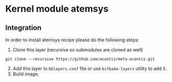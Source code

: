 # Kernel module atemsys

## Integration

In order to install atemsys recipe please do the following steps:

1. Clone this layer (recursive so submodules are cloned as well)
```
git clone --recursive https://github.com/acontis/meta-acontis.git
```
2. Add this layer to `bblayers.conf` file or use `bitbake-layers` utility to add it.
3. Build image.
